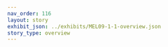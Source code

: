 ```yaml
---
nav_order: 116
layout: story
exhibit_json: ../exhibits/MEL09-1-1-overview.json
story_type: overview
---
```

